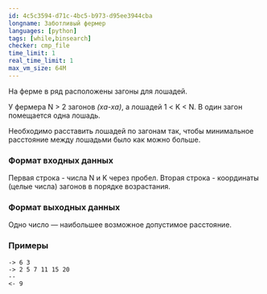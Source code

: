 ```yaml
---
id: 4c5c3594-d71c-4bc5-b973-d95ee3944cba
longname: Заботливый фермер
languages: [python]
tags: [while,binsearch]
checker: cmp_file
time_limit: 1
real_time_limit: 1
max_vm_size: 64M
---
```


На ферме в ряд расположены загоны для лошадей.

У фермера N > 2 загонов *(ха-ха)*, а лошадей 1 < K < N.
В один загон помещается одна лошадь.

Необходимо расставить лошадей по загонам так, чтобы минимальное расcтояние между лошадьми было как можно больше.

### Формат входных данных

Первая строка - числа N и K через пробел.
Вторая строка - координаты (целые числа) загонов в порядке возрастания.

### Формат выходных данных

Одно число — наибольшее возможное допустимое расстояние.

### Примеры

```
-> 6 3
-> 2 5 7 11 15 20
--
<- 9
```
